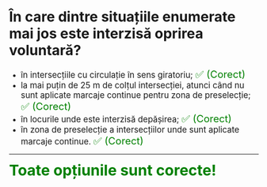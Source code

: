 # În care dintre situațiile enumerate mai jos este interzisă oprirea voluntară?

- <span style="font-size: larger;">în intersecțiile cu circulație în sens giratoriu; <span style="color: green; font-size: larger;">✅ (Corect)</span></span>
- <span style="font-size: larger;">la mai puțin de 25 m de colțul intersecției, atunci când nu sunt aplicate marcaje continue pentru zona de preselecție; <span style="color: green; font-size: larger;">✅ (Corect)</span></span>
- <span style="font-size: larger;">în locurile unde este interzisă depășirea; <span style="color: green; font-size: larger;">✅ (Corect)</span></span>
- <span style="font-size: larger;">în zona de preselecție a intersecțiilor unde sunt aplicate marcaje continue. <span style="color: green; font-size: larger;">✅ (Corect)</span></span>

---

<span style="font-size: 30px; font-weight: bold;">**<span style="color: green;">Toate opțiunile sunt corecte!</span>**</span>